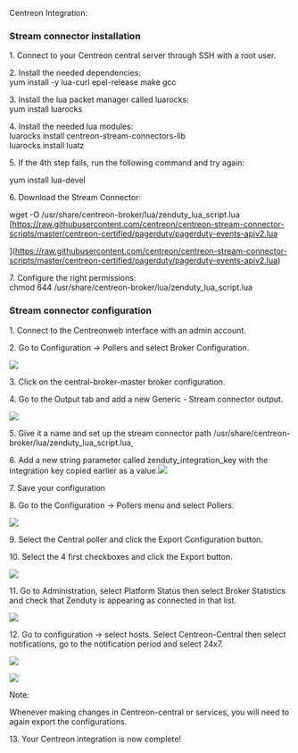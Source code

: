 Centreon Integration:

### Stream connector installation

1\. Connect to your Centreon central server through SSH with a root user.

2\. Install the needed dependencies:\
yum install -y lua-curl epel-release make gcc

3\. Install the lua packet manager called luarocks:\
yum install luarocks

4\. Install the needed lua modules:\
luarocks install centreon-stream-connectors-lib\
luarocks install luatz 

5\. If the 4th step fails, run the following command and try again:

yum install lua-devel

6\. Download the Stream Connector:

wget -O /usr/share/centreon-broker/lua/zenduty_lua_script.lua [https://raw.githubusercontent.com/centreon/centreon-stream-connector-scripts/master/centreon-certified/pagerduty/pagerduty-events-apiv2.lua

](https://raw.githubusercontent.com/centreon/centreon-stream-connector-scripts/master/centreon-certified/pagerduty/pagerduty-events-apiv2.lua)

7\. Configure the right permissions:\
chmod 644 /usr/share/centreon-broker/lua/zenduty_lua_script.lua

### Stream connector configuration

1\. Connect to the Centreonweb interface with an admin account.

2\. Go to Configuration -> Pollers and select Broker Configuration.

![](https://lh7-us.googleusercontent.com/zgiJt7rWA6A__HBcuFDjL8xVRBOwIEd6HAVUjTghzyuWUTorqeMpT_B-8F_HqzZseBHo4ItFa7OGjqJDV42VwFhMbvSSSqDiM1UtzALVaEnnD_K12gpIj_NBgdMFuCrugtlJ5VgGSFbmK2KdJadTZoY)

3\. Click on the central-broker-master broker configuration.

4\. Go to the Output tab and add a new Generic - Stream connector output.

![](https://lh7-us.googleusercontent.com/Rtc76sB-67c1mzKEnxPEWCc8zDPU5v8uA-ZVn9UttAWJ_-wy24qAPJ3Zw0OygGWKPI-5sixkT-9nZ8lgEMsc0YMjQkLfFB0-6o8CN51pUzDbWbW1uNHCIGA9fnsfcsombF47ut811sFUetmm5r2356M)

5\. Give it a name and set up the stream connector path /usr/share/centreon-broker/lua/zenduty_lua_script.lua[ ](https://raw.githubusercontent.com/centreon/centreon-stream-connector-scripts/master/centreon-certified/pagerduty/pagerduty-events-apiv2.lua)

6\. Add a new string parameter called zenduty_integration_key with the integration key copied earlier as a value.![](https://lh7-us.googleusercontent.com/7VcTTvJ2qlpJa3a6DDoHvfUD980DV4WE7JTfsUnQLT3g_yOx5Vx8k79fexPU03Oc7NL693B2Q3Io6vYiX08xJwG_j28n1xhpt9vzHZ2z4L-c9rGvgJ_3-mOztIS20ImjnKlkqXwfn1zOtEbV_2fDmMU)

7\. Save your configuration

8\. Go to the Configuration -> Pollers menu and select Pollers.

![](https://lh7-us.googleusercontent.com/3TLR8LGz_nJmQEjNguptpIUj49OglyfX3z17eDjP81mRCpSkQRGGtEuxlj0InY3Iy1-Shsd6Fma9NbXm9psNnsbkSP6zZbIKaEIH5hmZxmK8B3VinsZRzjkomYPfTHYY02zB4-IrmLq3XcDFjQvepA4)

9\. Select the Central poller and click the Export Configuration button.

10\. Select the 4 first checkboxes and click the Export button.

![](https://lh7-us.googleusercontent.com/ve4om_p69JL1p4jv7uHNyQI8Nu1Bd6XZ8apb-Va1gLPAWhGT_6OwwYCnFwcbVdHbyvwQCCNDwHvbGlNW2lHT5ThH2NIdJl2OWe1jjHVso3iD57_QBz5F4trnKeZ0Iv9mhMt2hruNQSG0PEdwbZVtNrk)

11\. Go to Administration, select Platform Status then select Broker Statistics and check that Zenduty is appearing as connected in that list.

![](https://lh7-us.googleusercontent.com/hZ-t7kh57LNf77_BTnqmJlzyK1uA17slSPO2CgNO0RJcvK7fOKX3IsTO3jvSwL2Ld3breCmLsilwr5fxpijr7Wr7jYdT-IosPhe6YsuzebhwYxotj14Z65-vJOjIwXBWZtkJt7g1SKx4olRGBgdl8_8)

12\. Go to configuration -> select hosts. Select Centreon-Central then select notifications, go to the notification period and select 24x7.

![](https://lh7-us.googleusercontent.com/OLj8iuhToekkOoHK0kXERak6ltkNt8xZ32AC6JXrRb1AEBmEiraTNP8JIIYVCMyRRHMs-Lgoh28WPYlFUkELGKmkxZ6Yfh1xsCZ2KyjDR2YZ80Ffz9mRMTvMFh_bZVQnGRWtTOK7YyaTZityy3MyWqQ)

![](https://lh7-us.googleusercontent.com/FL2ZlDLx7422wVJ8FoDfFCktdx1U3GlP1VHelnageq-vZy2TR3I9PX2-4AwC-KsdHopiXq9vbcISL920gPpn3nOSqcCiuwjmn7fhfD9avhT-tnPR5KxOLKOcaK97rG6masI7NqbVV_dAKK6MGnk0Dng)

Note: 

Whenever making changes in Centreon-central or services, you will need to again export the configurations.

13\. Your Centreon integration is now complete!
